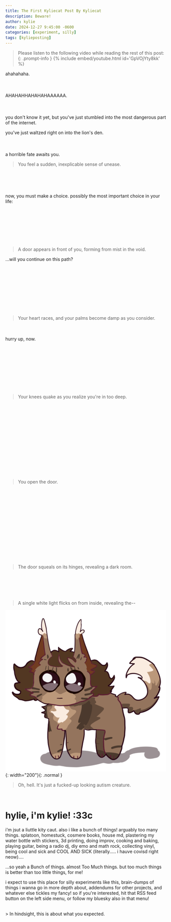 ```yaml
---
title: The First Kyliecat Post By Kyliecat
description: Beware!
author: kylie
date: 2024-12-27 9:45:00 -0600
categories: [experiment, silly]
tags: [kylieposting]
---
```


> Please listen to the following video while reading the rest of this post:
{: .prompt-info }
{% include embed/youtube.html id='GpVOjYty8kk' %}

ahahahaha.
<br><br><br><br>
AHAHAHHAHAHAHAAAAAA.
<br><br><br><br>
you don't know it yet, but you've just stumbled into the most dangerous part of the internet.

you've just waltzed right on into the lion's den.
<br><br><br><br>
a horrible fate awaits you.

> You feel a sudden, inexplicable sense of unease.

<br><br><br><br>
now, you must make a choice. possibly the most important choice in your life:
<br><br><br><br><br><br><br><br>
> A door appears in front of you, forming from mist in the void.

...will you continue on this path?
<br><br><br><br><br><br><br><br><br><br>

> Your heart races, and your palms become damp as you consider.

<br><br>
hurry up, now.

<br><br><br><br><br><br><br><br>

> Your knees quake as you realize you're in too deep.

<br><br><br><br><br><br><br><br><br><br><br><br><br>

> You open the door.

<br><br><br><br><br><br><br><br><br><br><br><br><br>
> The door squeals on its hinges, revealing a dark room.

<br><br><br><br>

> A single white light flicks on from inside, revealing the-- 



![Desktop View](/assets/img/posts/kyklie.png){: width="200"}{: .normal }

> Oh, hell. It's just a fucked-up looking autism creature.

<br>

# hylie, i'm kylie! :33c
<p>
  i'm jsut a liuttle kity caut. also i like a bunch of things! arguably too many things. splatoon, homestuck, cosmere books, house md, plastering my water bottle with stickers, 3d printing, doing improv, cooking and baking, playing guitar, being a radio dj, diy emo and math rock, collecting vinyl, being cool and sick and COOL AND SICK (literally..... i hauve covisd right neow)....
</p>
<p>
  ...so yeah a Bunch of things. almost Too Much things. but too much things is better than too little things, for me! 
</p>
<p>
  i expect to use this place for silly experiments like this, brain-dumps of things i wanna go in more depth about, addendums for other projects, and whatever else tickles my fancy! so if you're interested, hit that RSS feed button on the left side menu, or follow my bluesky also in that menu!
</p>

<br>
> In hindsight, this is about what you expected.
